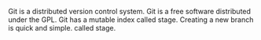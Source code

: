 Git is a distributed version control system.
Git is a free software distributed under the GPL.
Git has a mutable index called stage.
Creating a new branch is quick and simple.
called stage.

